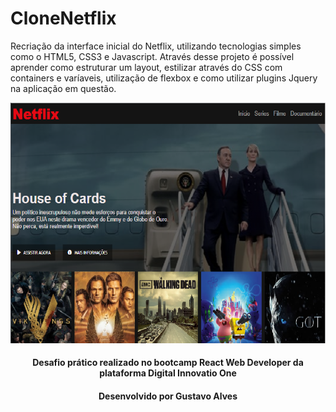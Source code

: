 # CloneNetflix
Recriação da interface inicial do Netflix, utilizando tecnologias simples
como  o HTML5, CSS3 e Javascript. Através desse projeto é possível aprender
como estruturar um layout, estilizar através do CSS com containers e varíaveis,
utilização de flexbox e como utilizar plugins  Jquery na aplicação em questão.

<p align = "center">
      <img src = "https://github.com/gsmalves/CloneNetflix/blob/master/gitImage/printTela.png" alt = "tela inicial" />
</p>


<h4 align = center> Desafio prático realizado no bootcamp React Web Developer  da plataforma  Digital Innovatio One </h4>

<h4 align = center> Desenvolvido por Gustavo Alves </h4>
      

